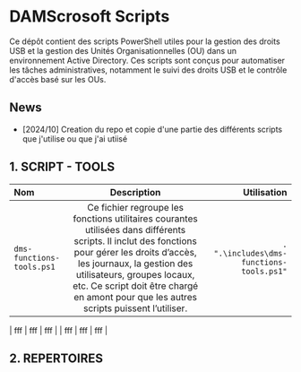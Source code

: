 # DAMScrosoft Scripts

Ce dépôt contient des scripts PowerShell utiles pour la gestion des droits USB et la gestion des Unités Organisationnelles (OU) dans un environnement Active Directory. Ces scripts sont conçus pour automatiser les tâches administratives, notamment le suivi des droits USB et le contrôle d'accès basé sur les OUs.

## News
- [2024/10] Creation du repo et copie d'une partie des différents scripts que j'utilise ou que j'ai utiisé

## 1. SCRIPT - TOOLS

| Nom  | Description          | Utilisation |
| :--------------- |:---------------:| -----:|
| `dms-functions-tools.ps1` |   Ce fichier regroupe les fonctions utilitaires courantes utilisées dans différents scripts. Il inclut des fonctions pour gérer les droits d’accès, les journaux, la gestion des utilisateurs, groupes locaux, etc. Ce script doit être chargé en amont pour que les autres scripts puissent l’utiliser.       |  `. ".\includes\dms-functions-tools.ps1"` |

| fff  | fff         |   fff |
| fff | fff          |    fff |



## 2. REPERTOIRES







